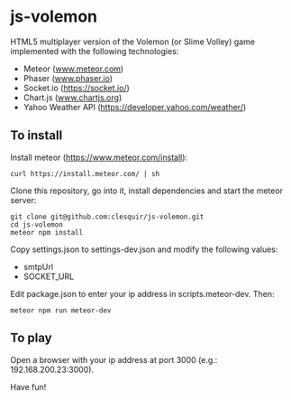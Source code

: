 # js-volemon

HTML5 multiplayer version of the Volemon (or Slime Volley) game implemented with the following technologies:
 * Meteor (www.meteor.com)
 * Phaser (www.phaser.io)
 * Socket.io (https://socket.io/)
 * Chart.js (www.chartjs.org)
 * Yahoo Weather API (https://developer.yahoo.com/weather/)

## To install

Install meteor (https://www.meteor.com/install):
```
curl https://install.meteor.com/ | sh
```

Clone this repository, go into it, install dependencies and start the meteor server:
```
git clone git@github.com:clesquir/js-volemon.git
cd js-volemon
meteor npm install
```

Copy settings.json to settings-dev.json and modify the following values:
 * smtpUrl
 * SOCKET_URL

Edit package.json to enter your ip address in scripts.meteor-dev. Then: 
```
meteor npm run meteor-dev
```

## To play

Open a browser with your ip address at port 3000 (e.g.: 192.168.200.23:3000).

Have fun!
